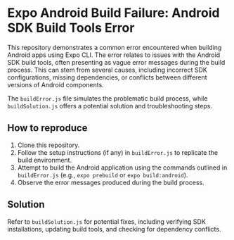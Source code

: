 # Expo Android Build Failure: Android SDK Build Tools Error

This repository demonstrates a common error encountered when building Android apps using Expo CLI. The error relates to issues with the Android SDK build tools, often presenting as vague error messages during the build process.  This can stem from several causes, including incorrect SDK configurations, missing dependencies, or conflicts between different versions of Android components.

The `buildError.js` file simulates the problematic build process, while `buildSolution.js` offers a potential solution and troubleshooting steps.

## How to reproduce

1. Clone this repository.
2. Follow the setup instructions (if any) in `buildError.js` to replicate the build environment.
3. Attempt to build the Android application using the commands outlined in `buildError.js` (e.g., `expo prebuild` or `expo build:android`).
4. Observe the error messages produced during the build process.

## Solution

Refer to `buildSolution.js` for potential fixes, including verifying SDK installations, updating build tools, and checking for dependency conflicts.